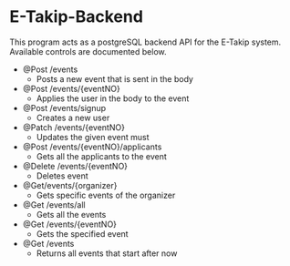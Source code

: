 # E-Takip-Backend
This program acts as a postgreSQL backend API for the E-Takip system. Available controls are documented below.
- @Post /events
  - Posts a new event that is sent in the body
- @Post /events/{eventNO}
  - Applies the user in the body to the event
- @Post /events/signup
  - Creates a new user
- @Patch /events/{eventNO}
  - Updates the given event must 
- @Post /events/{eventNO}/applicants
  - Gets all the applicants to the event
- @Delete /events/{eventNO}
  - Deletes event
- @Get/events/{organizer}
  - Gets specific events of the organizer
- @Get /events/all
  - Gets all the events
- @Get /events/{eventNO}
  - Gets the specified event
- @Get /events
  - Returns all events that start after now
